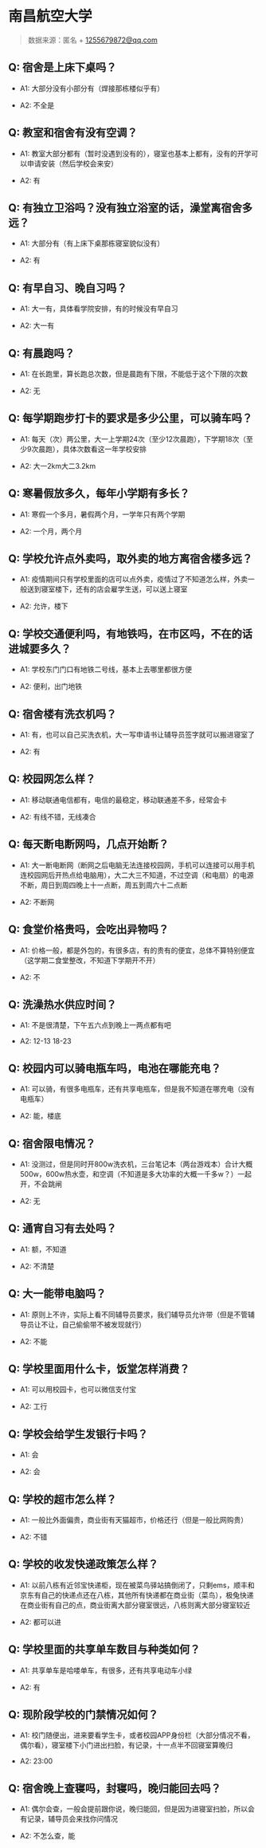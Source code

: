 # 南昌航空大学

> 数据来源：匿名 + 1255679872@qq.com

## Q: 宿舍是上床下桌吗？

- A1: 大部分没有小部分有（焊接那栋楼似乎有）

- A2: 不全是

## Q: 教室和宿舍有没有空调？

- A1: 教室大部分都有（暂时没遇到没有的），寝室也基本上都有，没有的开学可以申请安装（然后学校会来安）

- A2: 有

## Q: 有独立卫浴吗？没有独立浴室的话，澡堂离宿舍多远？

- A1: 大部分有（有上床下桌那栋寝室貌似没有）

- A2: 有

## Q: 有早自习、晚自习吗？

- A1: 大一有，具体看学院安排，有的时候没有早自习

- A2: 大一有

## Q: 有晨跑吗？

- A1: 在长跑里，算长跑总次数，但是晨跑有下限，不能低于这个下限的次数

- A2: 无

## Q: 每学期跑步打卡的要求是多少公里，可以骑车吗？

- A1: 每天（次）两公里，大一上学期24次（至少12次晨跑），下学期18次（至少9次晨跑），具体次数看这一年学校安排

- A2: 大一2km大二3.2km

## Q: 寒暑假放多久，每年小学期有多长？

- A1: 寒假一个多月，暑假两个月，一学年只有两个学期

- A2: 一个月，两个月

## Q: 学校允许点外卖吗，取外卖的地方离宿舍楼多远？

- A1: 疫情期间只有学校里面的店可以点外卖，疫情过了不知道怎么样，外卖一般送到寝室楼下，还有的店会雇学生送，可以送上寝室

- A2: 允许，楼下

## Q: 学校交通便利吗，有地铁吗，在市区吗，不在的话进城要多久？

- A1: 学校东门门口有地铁二号线，基本上去哪里都很方便

- A2: 便利，出门地铁

## Q: 宿舍楼有洗衣机吗？

- A1: 有，也可以自己买洗衣机，大一写申请书让辅导员签字就可以搬进寝室了

- A2: 有

## Q: 校园网怎么样？

- A1: 移动联通电信都有，电信的最稳定，移动联通差不多，经常会卡

- A2: 有线不错，无线凑合

## Q: 每天断电断网吗，几点开始断？

- A1: 大一断电断网（断网之后电脑无法连接校园网，手机可以连接可以用手机连校园网后开热点给电脑用），大二大三不知道，不过空调（和电扇）的电源不断，周日到周四晚上十一点断，周五到周六十二点断

- A2: 不断网

## Q: 食堂价格贵吗，会吃出异物吗？

- A1: 价格一般，都是外包的，有很多店，有的贵有的便宜，总体不算特别便宜（这学期二食堂整改，不知道下学期开不开）

- A2: 不

## Q: 洗澡热水供应时间？

- A1: 不是很清楚，下午五六点到晚上一两点都有吧

- A2: 12-13 18-23

## Q: 校园内可以骑电瓶车吗，电池在哪能充电？

- A1: 可以骑，有很多电瓶车，还有共享电瓶车，但是我不知道在哪充电（没有电瓶车）

- A2: 能，楼底

## Q: 宿舍限电情况？

- A1: 没测过，但是同时开800w洗衣机，三台笔记本（两台游戏本）合计大概500w，600w热水壶，和空调（不知道是多大功率的大概一千多w？）一起开，不会跳闸

- A2: 无

## Q: 通宵自习有去处吗？

- A1: 额，不知道

- A2: 不清楚

## Q: 大一能带电脑吗？

- A1: 原则上不许，实际上看不同辅导员要求，我们辅导员允许带（但是不管辅导员让不让，自己偷偷带不被发现就行）

- A2: 不能

## Q: 学校里面用什么卡，饭堂怎样消费？

- A1: 可以用校园卡，也可以微信支付宝

- A2: 工行

## Q: 学校会给学生发银行卡吗？

- A1: 会

- A2: 会

## Q: 学校的超市怎么样？

- A1: 一般比外面偏贵，商业街有天猫超市，价格还行（但是一般比网购贵）

- A2: 不错

## Q: 学校的收发快递政策怎么样？

- A1: 以前八栋有近邻宝快递柜，现在被菜鸟驿站搞倒闭了，只剩ems，顺丰和京东有自己的快递点还在八栋，其他所有快递都在商业街（菜鸟），极兔快递在商业街有自己的点，商业街离大部分寝室很远，八栋则离大部分寝室较近

- A2: 都可以进

## Q: 学校里面的共享单车数目与种类如何？

- A1: 共享单车是哈喽单车，有很多，还有共享电动车小绿

- A2: 有

## Q: 现阶段学校的门禁情况如何？

- A1: 校门随便出，进来要看学生卡，或者校园APP身份栏（大部分情况不看，偶尔看），寝室楼下小门进出扫脸，有记录，十一点半不回寝室算晚归

- A2: 23:00

## Q: 宿舍晚上查寝吗，封寝吗，晚归能回去吗？

- A1: 偶尔会查，一般会提前跟你说，晚归能回，但是因为进寝室扫脸，所以会有记录，辅导员会来找你问情况

- A2: 不怎么查，能

